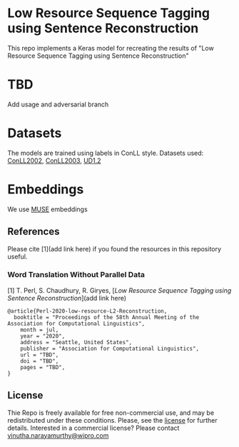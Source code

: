 # Low Resource Sequence Tagging using Sentence Reconstruction
This repo implements a Keras model for recreating the results of "Low Resource Sequence Tagging using Sentence Reconstruction"
 
# TBD 
Add usage and adversarial branch

# Datasets
The models are trained using labels in ConLL style. 
Datasets used: 
[ConLL2002](https://github.com/teropa/nlp/tree/master/resources/corpora/conll2002),
[ConLL2003](https://www.clips.uantwerpen.be/conll2003/ner/),
[UD1.2](https://universaldependencies.org/)

# Embeddings
We use [MUSE](https://github.com/facebookresearch/MUSE) embeddings
## References
Please cite [1](add link here) if you found the resources in this repository useful.

### Word Translation Without Parallel Data

[1] T. Perl, S. Chaudhury, R. Giryes, [*Low Resource Sequence Tagging using Sentence Reconstruction*](add link here)

```
@article{Perl-2020-low-resource-L2-Reconstruction,
  booktitle = "Proceedings of the 58th Annual Meeting of the Association for Computational Linguistics",
    month = jul,
    year = "2020",
    address = "Seattle, United States",
    publisher = "Association for Computational Linguistics",
    url = "TBD",
    doi = "TBD",
    pages = "TBD",
}
```


## License
Thie Repo is freely available for free non-commercial use, and may be redistributed under these conditions. Please, see the [license](LICENSE) for further details. Interested in a commercial license? Please contact vinutha.narayamurthy@wipro.com

